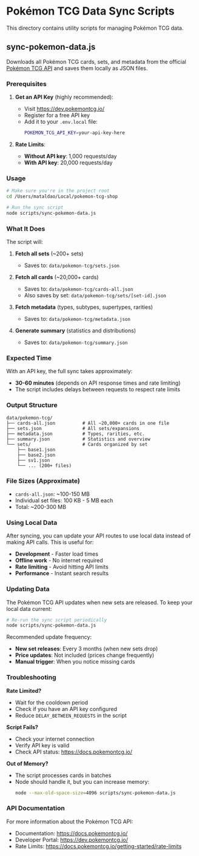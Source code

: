 # Pokémon TCG Data Sync Scripts

This directory contains utility scripts for managing Pokémon TCG data.

## sync-pokemon-data.js

Downloads all Pokémon TCG cards, sets, and metadata from the official [Pokémon TCG API](https://docs.pokemontcg.io/) and saves them locally as JSON files.

### Prerequisites

1. **Get an API Key** (highly recommended):
   - Visit https://dev.pokemontcg.io/
   - Register for a free API key
   - Add it to your `.env.local` file:
     ```bash
     POKEMON_TCG_API_KEY=your-api-key-here
     ```

2. **Rate Limits**:
   - **Without API key**: 1,000 requests/day
   - **With API key**: 20,000 requests/day

### Usage

```bash
# Make sure you're in the project root
cd /Users/mataldao/Local/pokemon-tcg-shop

# Run the sync script
node scripts/sync-pokemon-data.js
```

### What It Does

The script will:

1. **Fetch all sets** (~200+ sets)
   - Saves to: `data/pokemon-tcg/sets.json`

2. **Fetch all cards** (~20,000+ cards)
   - Saves to: `data/pokemon-tcg/cards-all.json`
   - Also saves by set: `data/pokemon-tcg/sets/[set-id].json`

3. **Fetch metadata** (types, subtypes, supertypes, rarities)
   - Saves to: `data/pokemon-tcg/metadata.json`

4. **Generate summary** (statistics and distributions)
   - Saves to: `data/pokemon-tcg/summary.json`

### Expected Time

With an API key, the full sync takes approximately:
- **30-60 minutes** (depends on API response times and rate limiting)
- The script includes delays between requests to respect rate limits

### Output Structure

```
data/pokemon-tcg/
├── cards-all.json          # All ~20,000+ cards in one file
├── sets.json               # All sets/expansions
├── metadata.json           # Types, rarities, etc.
├── summary.json            # Statistics and overview
└── sets/                   # Cards organized by set
    ├── base1.json
    ├── base2.json
    ├── sv1.json
    └── ... (200+ files)
```

### File Sizes (Approximate)

- `cards-all.json`: ~100-150 MB
- Individual set files: 100 KB - 5 MB each
- Total: ~200-300 MB

### Using Local Data

After syncing, you can update your API routes to use local data instead of making API calls. This is useful for:
- **Development** - Faster load times
- **Offline work** - No internet required
- **Rate limiting** - Avoid hitting API limits
- **Performance** - Instant search results

### Updating Data

The Pokémon TCG API updates when new sets are released. To keep your local data current:

```bash
# Re-run the sync script periodically
node scripts/sync-pokemon-data.js
```

Recommended update frequency:
- **New set releases**: Every 3 months (when new sets drop)
- **Price updates**: Not included (prices change frequently)
- **Manual trigger**: When you notice missing cards

### Troubleshooting

**Rate Limited?**
- Wait for the cooldown period
- Check if you have an API key configured
- Reduce `DELAY_BETWEEN_REQUESTS` in the script

**Script Fails?**
- Check your internet connection
- Verify API key is valid
- Check API status: https://docs.pokemontcg.io/

**Out of Memory?**
- The script processes cards in batches
- Node should handle it, but you can increase memory:
  ```bash
  node --max-old-space-size=4096 scripts/sync-pokemon-data.js
  ```

### API Documentation

For more information about the Pokémon TCG API:
- Documentation: https://docs.pokemontcg.io/
- Developer Portal: https://dev.pokemontcg.io/
- Rate Limits: https://docs.pokemontcg.io/getting-started/rate-limits


